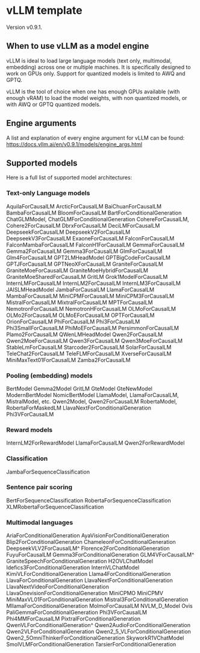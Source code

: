 # vLLM template

Version v0.9.1.

## When to use vLLM as a model engine

vLLM is ideal to load large language models (text only, multimodal, embedding) across one or multiple machines. It is specifically designed to work on GPUs only. Support for quantized models is limited to AWQ and GPTQ.

vLLM is the tool of choice when one has enough GPUs available (with enough vRAM) to load the model weights, with non quantized models, or with AWQ or GPTQ quantized models.


## Engine arguments

A list and explanation of every engine argument for vLLM can be found: https://docs.vllm.ai/en/v0.9.1/models/engine_args.html

## Supported models

Here is a full list of supported model architectures:

### Text-only Language models
AquilaForCausalLM
ArcticForCausalLM
BaiChuanForCausalLM
BambaForCausalLM
BloomForCausalLM
BartForConditionalGeneration
ChatGLMModel, ChatGLMForConditionalGeneration
CohereForCausalLM, Cohere2ForCausalLM
DbrxForCausalLM
DeciLMForCausalLM
DeepseekForCausalLM
DeepseekV2ForCausalLM
DeepseekV3ForCausalLM
ExaoneForCausalLM
FalconForCausalLM
FalconMambaForCausalLM
FalconH1ForCausalLM
GemmaForCausalLM
Gemma2ForCausalLM
Gemma3ForCausalLM
GlmForCausalLM
Glm4ForCausalLM
GPT2LMHeadModel
GPTBigCodeForCausalLM
GPTJForCausalLM
GPTNeoXForCausalLM
GraniteForCausalLM
GraniteMoeForCausalLM
GraniteMoeHybridForCausalLM
GraniteMoeSharedForCausalLM
GritLM
Grok1ModelForCausalLM
InternLMForCausalLM
InternLM2ForCausalLM
InternLM3ForCausalLM
JAISLMHeadModel
JambaForCausalLM
LlamaForCausalLM
MambaForCausalLM
MiniCPMForCausalLM
MiniCPM3ForCausalLM
MistralForCausalLM
MixtralForCausalLM
MPTForCausalLM
NemotronForCausalLM
NemotronHForCausalLM
OLMoForCausalLM
OLMo2ForCausalLM
OLMoEForCausalLM
OPTForCausalLM
OrionForCausalLM
PhiForCausalLM
Phi3ForCausalLM
Phi3SmallForCausalLM
PhiMoEForCausalLM
PersimmonForCausalLM
Plamo2ForCausalLM
QWenLMHeadModel
Qwen2ForCausalLM
Qwen2MoeForCausalLM
Qwen3ForCausalLM
Qwen3MoeForCausalLM
StableLmForCausalLM
Starcoder2ForCausalLM
SolarForCausalLM
TeleChat2ForCausalLM
TeleFLMForCausalLM
XverseForCausalLM
MiniMaxText01ForCausalLM
Zamba2ForCausalLM

### Pooling (embedding) models

BertModel
Gemma2Model
GritLM
GteModel
GteNewModel
ModernBertModel
NomicBertModel
LlamaModel, LlamaForCausalLM, MistralModel, etc.
Qwen2Model, Qwen2ForCausalLM
RobertaModel, RobertaForMaskedLM
LlavaNextForConditionalGeneration
Phi3VForCausalLM


### Reward models

InternLM2ForRewardModel
LlamaForCausalLM
Qwen2ForRewardModel

### Classification

JambaForSequenceClassification

### Sentence pair scoring

BertForSequenceClassification
RobertaForSequenceClassification
XLMRobertaForSequenceClassification


### Multimodal languages

AriaForConditionalGeneration
AyaVisionForConditionalGeneration
Blip2ForConditionalGeneration
ChameleonForConditionalGeneration
DeepseekVLV2ForCausalLM^
Florence2ForConditionalGeneration
FuyuForCausalLM
Gemma3ForConditionalGeneration
GLM4VForCausalLM^
GraniteSpeechForConditionalGeneration
H2OVLChatModel
Idefics3ForConditionalGeneration
InternVLChatModel
KimiVLForConditionalGeneration
Llama4ForConditionalGeneration
LlavaForConditionalGeneration
LlavaNextForConditionalGeneration
LlavaNextVideoForConditionalGeneration
LlavaOnevisionForConditionalGeneration
MiniCPMO
MiniCPMV
MiniMaxVL01ForConditionalGeneration
Mistral3ForConditionalGeneration
MllamaForConditionalGeneration
MolmoForCausalLM
NVLM_D_Model
Ovis
PaliGemmaForConditionalGeneration
Phi3VForCausalLM
Phi4MMForCausalLM
PixtralForConditionalGeneration
QwenVLForConditionalGeneration^
Qwen2AudioForConditionalGeneration
Qwen2VLForConditionalGeneration
Qwen2_5_VLForConditionalGeneration
Qwen2_5OmniThinkerForConditionalGeneration
SkyworkR1VChatModel
SmolVLMForConditionalGeneration
TarsierForConditionalGeneration
